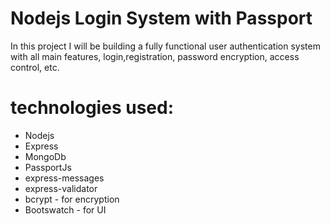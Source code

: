 # Nodejs Login System with Passport

In this project I will be building a fully functional user authentication system with all main features, login,registration, password encryption, access control, etc.

# technologies used:
* Nodejs
* Express
* MongoDb
* PassportJs 
* express-messages
* express-validator
* bcrypt - for encryption
* Bootswatch - for UI
